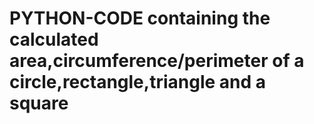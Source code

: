 # PYTHON-CODE containing the calculated area,circumference/perimeter of a circle,rectangle,triangle and a square
